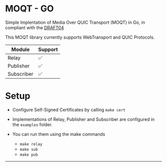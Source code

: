 
# MOQT - GO

Simple Implentation of Media Over QUIC Transport (MOQT) in Go, in compliant with the [DRAFT04](https://dataObjectStreamer.ietf.org/doc/draft-ietf-moq-transport/04/)

This MOQT library currently supports WebTransport and QUIC Protocols.

| Module    | Support |
| -------- | ------- |
| Relay  | :white_check_mark:    |
| Publisher | 	:white_check_mark:     |
| Subscriber    | 	:white_check_mark:   |


# Setup

- Configure Self-Signed Certificates by calling ```make cert```
- Implementations of Relay, Publisher and Subscriber are configured in the `examples` folder.
- You can run them using the make commands

	- `make relay`
    - `make sub`
    - `make pub`

---
